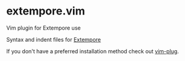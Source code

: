 # extempore.vim
Vim plugin for Extempore use

Syntax and indent files for [Extempore](http://extempore.moso.com.au/)

If you don't have a preferred installation method check out
[vim-plug](https://github.com/junegunn/vim-plug).
